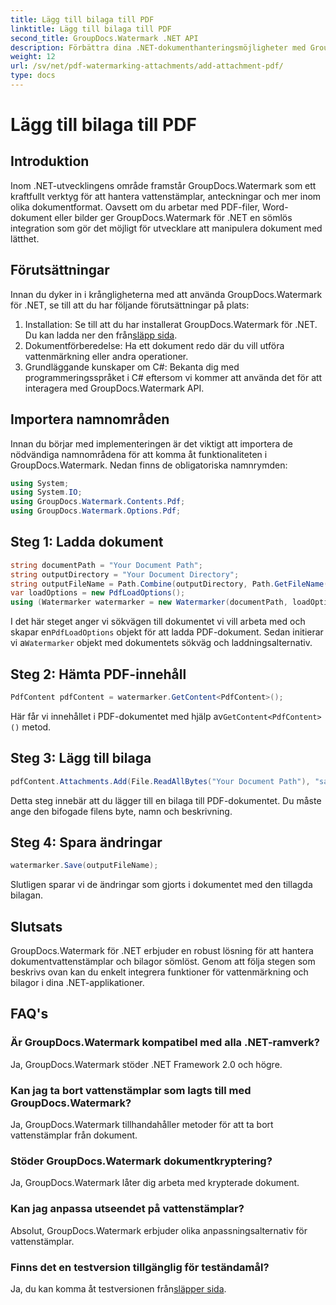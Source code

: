 ```yaml
---
title: Lägg till bilaga till PDF
linktitle: Lägg till bilaga till PDF
second_title: GroupDocs.Watermark .NET API
description: Förbättra dina .NET-dokumenthanteringsmöjligheter med GroupDocs.Watermark för sömlös vattenmärkning och hantering av bilagor.
weight: 12
url: /sv/net/pdf-watermarking-attachments/add-attachment-pdf/
type: docs
---
```

# Lägg till bilaga till PDF

## Introduktion
Inom .NET-utvecklingens område framstår GroupDocs.Watermark som ett kraftfullt verktyg för att hantera vattenstämplar, anteckningar och mer inom olika dokumentformat. Oavsett om du arbetar med PDF-filer, Word-dokument eller bilder ger GroupDocs.Watermark för .NET en sömlös integration som gör det möjligt för utvecklare att manipulera dokument med lätthet.
## Förutsättningar
Innan du dyker in i krångligheterna med att använda GroupDocs.Watermark för .NET, se till att du har följande förutsättningar på plats:
1.  Installation: Se till att du har installerat GroupDocs.Watermark för .NET. Du kan ladda ner den från[släpp sida](https://releases.groupdocs.com/Watermark/net/).
2. Dokumentförberedelse: Ha ett dokument redo där du vill utföra vattenmärkning eller andra operationer.
3. Grundläggande kunskaper om C#: Bekanta dig med programmeringsspråket i C# eftersom vi kommer att använda det för att interagera med GroupDocs.Watermark API.

## Importera namnområden
Innan du börjar med implementeringen är det viktigt att importera de nödvändiga namnområdena för att komma åt funktionaliteten i GroupDocs.Watermark. Nedan finns de obligatoriska namnrymden:
```csharp
using System;
using System.IO;
using GroupDocs.Watermark.Contents.Pdf;
using GroupDocs.Watermark.Options.Pdf;
```
## Steg 1: Ladda dokument
```csharp
string documentPath = "Your Document Path";
string outputDirectory = "Your Document Directory";
string outputFileName = Path.Combine(outputDirectory, Path.GetFileName(documentPath));
var loadOptions = new PdfLoadOptions();
using (Watermarker watermarker = new Watermarker(documentPath, loadOptions))
```
 I det här steget anger vi sökvägen till dokumentet vi vill arbeta med och skapar en`PdfLoadOptions` objekt för att ladda PDF-dokument. Sedan initierar vi a`Watermarker` objekt med dokumentets sökväg och laddningsalternativ.
## Steg 2: Hämta PDF-innehåll
```csharp
PdfContent pdfContent = watermarker.GetContent<PdfContent>();
```
 Här får vi innehållet i PDF-dokumentet med hjälp av`GetContent<PdfContent>()` metod.
## Steg 3: Lägg till bilaga
```csharp
pdfContent.Attachments.Add(File.ReadAllBytes("Your Document Path"), "sample doc", "sample doc as attachment");
```
Detta steg innebär att du lägger till en bilaga till PDF-dokumentet. Du måste ange den bifogade filens byte, namn och beskrivning.
## Steg 4: Spara ändringar
```csharp
watermarker.Save(outputFileName);
```
Slutligen sparar vi de ändringar som gjorts i dokumentet med den tillagda bilagan.

## Slutsats
GroupDocs.Watermark för .NET erbjuder en robust lösning för att hantera dokumentvattenstämplar och bilagor sömlöst. Genom att följa stegen som beskrivs ovan kan du enkelt integrera funktioner för vattenmärkning och bilagor i dina .NET-applikationer.
## FAQ's
### Är GroupDocs.Watermark kompatibel med alla .NET-ramverk?
Ja, GroupDocs.Watermark stöder .NET Framework 2.0 och högre.
### Kan jag ta bort vattenstämplar som lagts till med GroupDocs.Watermark?
Ja, GroupDocs.Watermark tillhandahåller metoder för att ta bort vattenstämplar från dokument.
### Stöder GroupDocs.Watermark dokumentkryptering?
Ja, GroupDocs.Watermark låter dig arbeta med krypterade dokument.
### Kan jag anpassa utseendet på vattenstämplar?
Absolut, GroupDocs.Watermark erbjuder olika anpassningsalternativ för vattenstämplar.
### Finns det en testversion tillgänglig för teständamål?
 Ja, du kan komma åt testversionen från[släpper sida](https://releases.groupdocs.com/).